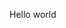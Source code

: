<!-- Git-Syllabus
 Page Title: Test Syllabus
 Title: Copyvillain
 Instructor: Andrew Famiglietti
 Discipline: EMAC
 Taught: 
 Level: 
 Start date: 
 End date: 
 Page contains:Schedule --> 

Hello world
